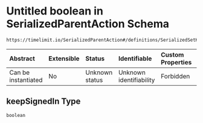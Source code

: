 # Untitled boolean in SerializedParentAction Schema

```txt
https://timelimit.io/SerializedParentAction#/definitions/SerializedSetKeepSignedInAction/properties/keepSignedIn
```

| Abstract            | Extensible | Status         | Identifiable            | Custom Properties | Additional Properties | Access Restrictions | Defined In                                                                                        |
| :------------------ | :--------- | :------------- | :---------------------- | :---------------- | :-------------------- | :------------------ | :------------------------------------------------------------------------------------------------ |
| Can be instantiated | No         | Unknown status | Unknown identifiability | Forbidden         | Allowed               | none                | [SerializedParentAction.schema.json\*](SerializedParentAction.schema.json "open original schema") |

## keepSignedIn Type

`boolean`
